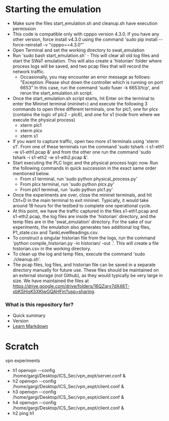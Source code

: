 # Starting the emulation #

- Make sure the files start_emulation.sh and cleanup.sh have execution permission
- This code is compatible only with cpppo version 4.3.0. If you have any other version, force install v4.3.0 using the command 'sudo pip install --force-reinstall -v "cpppo==4.3.0"'
- Open Terminal and set the working directory to swat_emulation
- Run 'sudo bash start_emulation.sh' - This will clear all old log files and start the SWaT emulation. This will also create a 'historian' folder where process logs will be saved, and two pcap files that will record the network traffic.
  - Occasionally, you may encounter an error message as follows: "Exception: Please shut down the controller which is running on port 6653"
    In this case, run the command 'sudo fuser -k 6653/tcp', and rerun the start_emulation.sh script.
- Once the start_emulation.sh script starts, hit Enter on the terminal to enter the Mininet terminal (mininet>) and execute the following 3 commands to open three different terminals, one for plc1, one for plcx (contains the logic of plc2 - plc6), and one for s1 (node from where we execute the physical process)
  - xterm plc1
  - xterm plcx
  - xterm s1
- If you want to capture traffic, open two more s1 terminals using 'xterm s1'.
  From one of these terminals run the command 'sudo tshark -i s1-eth1 -w s1-eth1.pcap &' and from the other one run the command 'sudo tshark -i s1-eth2 -w s1-eth2.pcap &'.  
- Start executing the PLC logic and the physical process logic now. Run the following commands in quick succession in the exact same order mentioned below.
  - From s1 terminal, run 'sudo python physical_process.py'
  - From plcx terminal, run 'sudo python plcx.py'
  - From plc1 terminal, run 'sudo python plc1.py'
- Once the experiments are over, close the mininet terminals, and hit Ctrl+D in the main terminal to exit mininet. Typically, it would take around 18 hours for the testbed to complete one operational cycle.  
- At this point, we have the traffic captured in the files s1-eth1.pcap and s1-eth2.pcap, the log files are inside the 'historian' directory, and the temp files are in the 'swat_emulation' directory. For the sake of our experiments, the emulation also generates two additional log files, P1_state.csv and TankLevelReadings.csv.
- To construct a singular historian file from the logs, run the command 'python compile_historian.py -in historian/ -out .'. This will create a file historian.csv in the working directory.
- To clean up the log and temp files, execute the command 'sudo ./cleanup.sh'.
- The pcap files, log files, and historian file can be saved in a separate directory manually for future use. These files should be maintained on an external storage (not Github), as they would typically be very large in size. We have maintained the files at https://drive.google.com/drive/folders/16QZqrv7dX48T-xbKSHisK5XKlwGQAHFm?usp=sharing.


### What is this repository for? ###

* Quick summary
* Version
* [Learn Markdown](https://bitbucket.org/tutorials/markdowndemo)


# Scratch #
vpn experiments
- h1 openvpn --config /home/gargi/Desktop/ICS_Sec/vpn_expt/server.conf &
- h2 openvpn --config /home/gargi/Desktop/ICS_Sec/vpn_expt/client.conf &
- h3 openvpn --config /home/gargi/Desktop/ICS_Sec/vpn_expt/client.conf &
- h4 openvpn --config /home/gargi/Desktop/ICS_Sec/vpn_expt/client.conf &
- h2 ping h1
